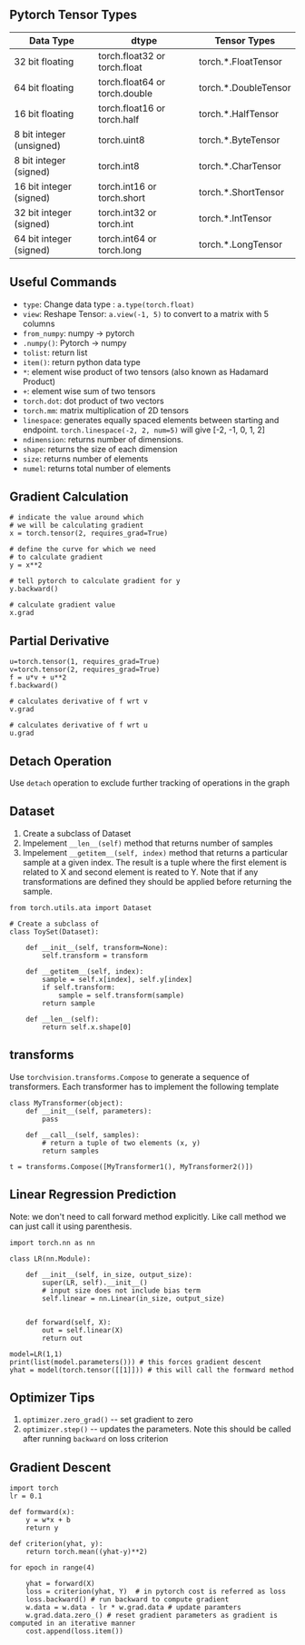 ## Pytorch Tensor Types

| Data Type | dtype | Tensor Types
|------------|-------|------------|
|32 bit floating | torch.float32 or torch.float | torch.*.FloatTensor|
|64 bit floating | torch.float64 or torch.double | torch.*.DoubleTensor |
|16 bit floating | torch.float16 or torch.half | torch.*.HalfTensor |
|8 bit integer (unsigned) | torch.uint8 | torch.*.ByteTensor |
|8 bit integer (signed) | torch.int8 | torch.*.CharTensor |
|16 bit integer (signed) | torch.int16 or torch.short | torch.*.ShortTensor |
|32 bit integer (signed) | torch.int32 or torch.int | torch.*.IntTensor |
|64 bit integer (signed) | torch.int64 or torch.long | torch.*.LongTensor |


## Useful Commands
* `type`: Change data type : `a.type(torch.float)`
* `view`: Reshape Tensor: `a.view(-1, 5)` to convert to a matrix with 5 columns
* `from_numpy`: numpy -> pytorch
* `.numpy()`: Pytorch -> numpy
* `tolist`: return list 
* `item()`: return python data type
* `*`: element wise product of two tensors (also known as Hadamard Product)
* `+`: element wise sum of two tensors
* `torch.dot`: dot product of two vectors
* `torch.mm`: matrix multiplication of 2D tensors
* `linespace`: generates equally spaced elements between starting and endpoint. `torch.linespace(-2, 2, num=5)` will give [-2, -1, 0, 1, 2]
* `ndimension`: returns number of dimensions.
* `shape`: returns the size of each dimension
* `size`: returns number of elements
* `numel`: returns total number of elements




## Gradient Calculation 

```
# indicate the value around which 
# we will be calculating gradient
x = torch.tensor(2, requires_grad=True)

# define the curve for which we need 
# to calculate gradient
y = x**2  

# tell pytorch to calculate gradient for y
y.backward()

# calculate gradient value 
x.grad
```

## Partial Derivative
```
u=torch.tensor(1, requires_grad=True)
v=torch.tensor(2, requires_grad=True)
f = u*v + u**2
f.backward()

# calculates derivative of f wrt v
v.grad 

# calculates derivative of f wrt u
u.grad
```

## Detach Operation
Use `detach` operation to exclude further tracking of operations in the graph


## Dataset
1. Create a subclass of Dataset
2. Impelement `__len__(self)` method that returns number of samples 
3. Impelement `__getitem__(self, index)` method that returns a particular sample at a given index. The result is a tuple where the first element is related to X and second element is reated to Y. Note that if any transformations are defined they should be applied before returning the sample. 

```
from torch.utils.ata import Dataset

# Create a subclass of 
class ToySet(Dataset):
	
	def __init__(self, transform=None):
		self.transform = transform
		
	def __getitem__(self, index):
		sample = self.x[index], self.y[index]
		if self.transform:
			sample = self.transform(sample)
		return sample
	
	def __len__(self):
		return self.x.shape[0]
```

## transforms
Use `torchvision.transforms.Compose` to generate a sequence of transformers. 
Each transformer has to implement the following template

```
class MyTransformer(object):
	def __init__(self, parameters):
		pass
	
	def __call__(self, samples):
		# return a tuple of two elements (x, y)
		return samples
		
t = transforms.Compose([MyTransformer1(), MyTransformer2()])
```

## Linear Regression Prediction

Note: we don't need to call forward method explicitly. Like call method
we can just call it using parenthesis. 

```
import torch.nn as nn

class LR(nn.Module):
	
	def __init__(self, in_size, output_size):
		super(LR, self).__init__()
		# input size does not include bias term
		self.linear = nn.Linear(in_size, output_size)
	

	def forward(self, X):
		out = self.linear(X)
		return out
		
model=LR(1,1)
print(list(model.parameters())) # this forces gradient descent
yhat = model(torch.tensor([[1]])) # this will call the formward method
```

## Optimizer Tips
1. `optimizer.zero_grad()` -- set gradient to zero 
2. `optimizer.step()` -- updates the parameters. Note this should be called after running `backward` on loss criterion


## Gradient Descent 

```
import torch
lr = 0.1

def formward(x):
	y = w*x + b
	return y

def criterion(yhat, y):
	return torch.mean((yhat-y)**2)
	
for epoch in range(4)

	yhat = forward(X)
	loss = criterion(yhat, Y)  # in pytorch cost is referred as loss
	loss.backward() # run backward to compute gradient
	w.data = w.data - lr * w.grad.data # update paramters
	w.grad.data.zero_() # reset gradient parameters as gradient is computed in an iterative manner
	cost.append(loss.item())
		
```

